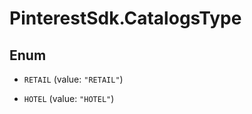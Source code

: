 # PinterestSdk.CatalogsType

## Enum


* `RETAIL` (value: `"RETAIL"`)

* `HOTEL` (value: `"HOTEL"`)


